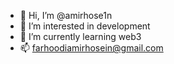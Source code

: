 - 👋 Hi, I’m @amirhose1n
- 👀 I’m interested in development
- 🌱 I’m currently learning web3
- 📫 farhoodiamirhosein@gmail.com

<!---
✨ I'm amirhosein farhoodi that's all :) ✨ 
